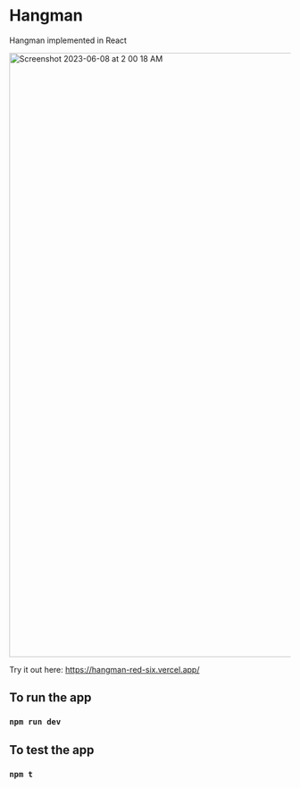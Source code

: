 # Hangman

Hangman implemented in React

<img width="1082" alt="Screenshot 2023-06-08 at 2 00 18 AM" src="https://github.com/marrionluaka/Hangman/assets/11777364/e98e451e-d20c-41a5-95bc-68b7fedfe8aa">

Try it out here: https://hangman-red-six.vercel.app/

## To run the app

### `npm run dev`

## To test the app

### `npm t`
